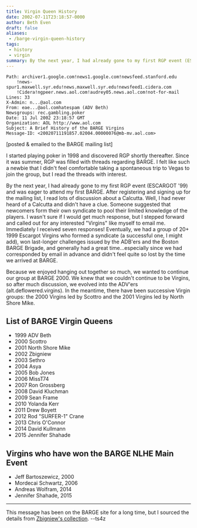 ```yaml
---
title: Virgin Queen History
date: 2002-07-11T23:18:57-0000
author: Beth Even
draft: false
aliases:
 - /barge-virgin-queen-history
tags:
 - history
 - virgin
summary: By the next year, I had already gone to my first RGP event (ESCARGOT '99) and was eager to attend my first BARGE.
---
```


```
Path: archiver1.google.com!news1.google.com!newsfeed.stanford.edu
    !news-spur1.maxwell.syr.edu!news.maxwell.syr.edu!newsfeed1.cidera.com
    !Cidera!ngpeer.news.aol.com!audrey05.news.aol.com!not-for-mail
Lines: 33
X-Admin: n...@aol.com
From: eae...@aol.comhatespam (ADV Beth)
Newsgroups: rec.gambling.poker
Date: 11 Jul 2002 23:18:57 GMT
Organization: AOL http://www.aol.com
Subject: A Brief History of the BARGE Virgins
Message-ID: <20020711191857.02004.00000076@mb-mv.aol.com>
```

[posted & emailed to the BARGE mailing list]

I started playing poker in 1998 and discovered RGP shortly thereafter.  Since
it was summer, RGP was filled with threads regarding BARGE.  I felt like such a
newbie that I didn't feel comfortable taking a spontaneous trip to Vegas to
join the group, but I read the threads with interest.

By the next year, I had already gone to my first RGP event (ESCARGOT '99) and
was eager to attend my first BARGE.  <!--more--> After registering and signing up for the
mailing list, I read lots of discussion about a Calcutta.  Well, I had never
heard of a Calcutta and didn't have a clue.  Someone suggested that newcomers
form their own syndicate to pool their limited knowledge of the players.  I
wasn't sure if I would get much response, but I stepped forward and called out
for any interested &quot;Virgins&quot; like myself to email me.  Immediately I
received seven responses!  Eventually, we had a group of 20+ 1999 Escargot
Virgins who formed a syndicate (a successful one, I might add), won last-longer
challenges issued by the ADB'ers and the Boston BARGE Brigade, and generally
had a great time...especially since we had corresponded by email in advance and
didn't feel quite so lost by the time we arrived at BARGE.

Because we enjoyed hanging out together so much, we wanted to continue our
group at BARGE 2000.  We knew that we couldn't continue to be Virgins, so after
much discussion, we evolved into the ADV'ers (alt.deflowered.virgins).  In the
meantime, there have been successive Virgin groups: the 2000 Virgins led by
Scottro and the 2001 Virgins led by North Shore Mike.

## List of BARGE Virgin Queens

* 1999	ADV Beth
* 2000	Scottro
* 2001	North Shore Mike
* 2002	Zbigniew
* 2003	Sethro
* 2004	Asya
* 2005	Bob Jones
* 2006	MissT74
* 2007	Ron Grossberg
* 2008	David Kluchman
* 2009	Sean Frame
* 2010	Yolanda Kerr
* 2011	Drew Boyett
* 2012 Rod &quot;SURFER-1&quot; Crane
* 2013	Chris O'Connor
* 2014 David Kullmann
* 2015	Jennifer Shahade

## Virgins who have won the BARGE NLHE Main Event

* Jeff Bartoszewicz, 2000
* Mordecai Schwartz, 2006
* Andreas Wolfram, 2014
* Jennifer Shahade, 2015

-----

This message has been on the BARGE site for a long time, but I sourced the details from
[Zbigniew's collection](https://zbigniew.pyrzqxgl.com/bargevirginhistory.html). --ts4z
